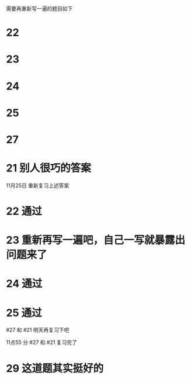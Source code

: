 需要再重新写一遍的题目如下

# 22
# 23
# 24
# 25
# 27
# 21  别人很巧的答案

11月25日 重新复习上述答案

# 22 通过

# 23  重新再写一遍吧，自己一写就暴露出问题来了

# 24 通过

# 25 通过


#27 和 #21  明天再复习下吧

11点55 分 #27  和 #21  复习完了


# 29 这道题其实挺好的